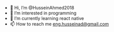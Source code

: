 - 👋 Hi, I’m @HusseinAhmed2018
- 👀 I’m interested in programming
- 🌱 I’m currently learning react native
- 📫 How to reach me eng.husseinad@gmail.com

<!---
HusseinAhmed2018/HusseinAhmed2018 is a ✨ special
--->
